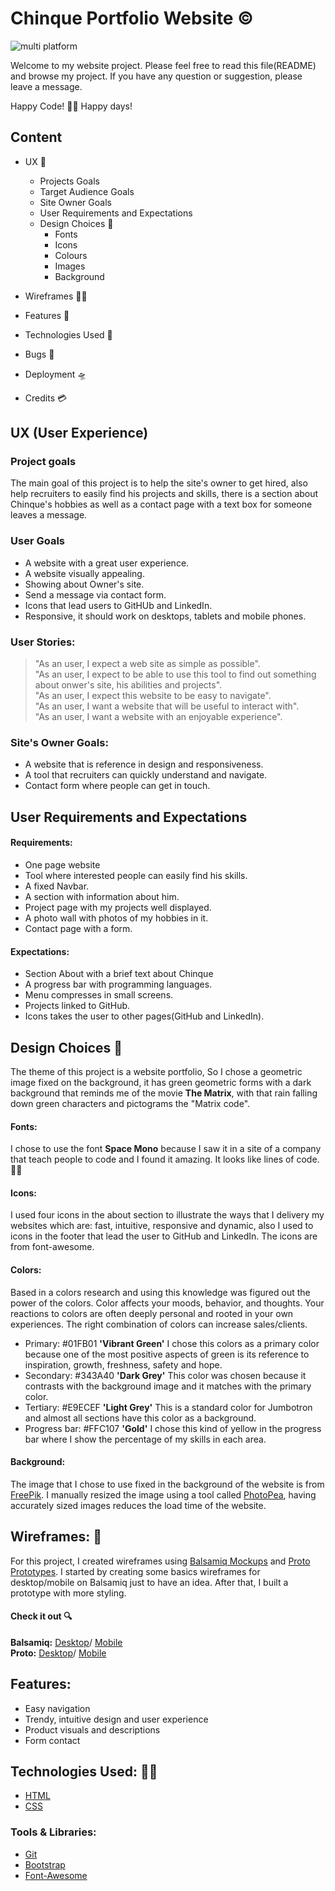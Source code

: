 # Chinque Portfolio Website ©

![multi platform](https://github.com/alychinque/ChinquePortfolioWebsite/blob/master/Wireframes/Resposiveness.png)

Welcome to my website project. Please feel free to read this file(README) and browse my project.
If you have any question or suggestion, please leave a message.  

Happy Code! 👨‍💻 Happy days!

## Content
+ UX 🎯
  - Projects Goals
  - Target Audience Goals
  - Site Owner Goals
  - User Requirements and Expectations 
  - Design Choices 🎨
    * Fonts
    * Icons
    * Colours
    * Images 
    * Background
    
+ Wireframes 👨‍🔧
+ Features 🤖
+ Technologies Used 👀
+ Bugs 🐞
+ Deployment 🛸
+ Credits 💳

## UX (User Experience)
### Project goals
The main goal of this project is to help the site's owner to get hired, also help recruiters to easily find his projects and skills, there is a section about Chinque's hobbies as well as a contact page with a text box for someone leaves a message.

### User Goals
- A website with a great user experience.
- A website visually appealing.
- Showing about Owner's site.
- Send a message via contact form.
- Icons that lead users to GitHUb and LinkedIn.
- Responsive, it should work on desktops, tablets and mobile phones.

### User Stories:
> "As an user, I expect a web site as simple as possible".  
> "As an user, I expect to be able to use this tool to find out something about onwer's site, his abilities and projects".  
> "As an user, I expect this website to be easy to navigate".  
> "As an user, I want a website that will be useful to interact with".  
> "As an user, I want a website with an enjoyable experience".  

### Site's Owner Goals:
- A website that is reference in design and responsiveness.
- A tool that recruiters can quickly understand and navigate.
- Contact form where people can get in touch.

## User Requirements and Expectations
#### Requirements:  
- One page website
- Tool where interested people can easily find his skills.
- A fixed Navbar.
- A section with information about him.
- Project page with my projects well displayed.
- A photo wall with photos of my hobbies in it.
- Contact page with a form.  

#### Expectations:  
- Section About with a brief text about Chinque
- A progress bar with programming languages.
- Menu compresses in small screens.
- Projects linked to GitHub.
- Icons takes the user to other pages(GitHub and LinkedIn).

## Design Choices 🎨
The theme of this project is a website portfolio, So I chose a geometric image fixed on the background, it has green geometric forms with a dark background that reminds me of the movie **The Matrix**, with that rain falling down green characters and pictograms the "Matrix code".

#### Fonts:
I chose to use the font **Space Mono** because I saw it in a site of a company that teach people to code and I found it amazing. It looks like lines of code.👨‍💻

#### Icons:
I used four icons in the about section to illustrate the ways that I delivery my websites which are: fast, intuitive, responsive and dynamic, also I used to icons in the footer that lead the user to GitHub and LinkedIn. The icons are from font-awesome.

#### Colors:
Based in a colors research and using this knowledge was figured out the power of the colors. Color affects your moods, behavior, and thoughts. Your reactions to colors are often deeply personal and rooted in your own experiences. The right combination of colors can increase sales/clients.

- Primary: #01FB01 **'Vibrant Green'** I chose this colors as a primary color because one of the most positive aspects of green is its reference to inspiration, growth, freshness, safety and hope.
- Secondary: #343A40 **'Dark Grey'** This color was chosen because it contrasts with the background image and it matches with the primary color.
- Tertiary: #E9ECEF **'Light Grey'** This is a standard color for Jumbotron and almost all sections have this color as a background.
- Progress bar: #FFC107 **'Gold'** I chose this kind of yellow in the progress bar where I show the percentage of my skills in each area.

#### Background:
The image that I chose to use fixed in the background of the website is from [FreePik](https://www.freepik.com/). I manually resized the image using a tool called [PhotoPea](https://www.photopea.com/), having accurately sized images reduces the load time of the website.

## Wireframes: 🔧
For this project, I created wireframes using [Balsamiq Mockups](https://balsamiq.cloud/) and [Proto Prototypes](https://proto.io/). I started by creating some basics wireframes for desktop/mobile on Balsamiq just to have an idea. After that, I built a prototype with more styling.
#### Check it out 🔍
**Balsamiq:** [Desktop](https://github.com/alychinque/ChinquePortfolioWebsite/blob/master/Wireframes/Desktop%20Wireframe.png)/ [Mobile](https://github.com/alychinque/ChinquePortfolioWebsite/blob/master/Wireframes/Mobile%20Wireframe.png)  
**Proto:** [Desktop](https://github.com/alychinque/ChinquePortfolioWebsite/blob/master/Wireframes/Wireframe%20desktop%20.pdf)/ [Mobile](https://github.com/alychinque/ChinquePortfolioWebsite/blob/master/Wireframes/Wireframe%20Mobile.pdf)  

## Features:
- Easy navigation
- Trendy, intuitive design and user experience
- Product visuals and descriptions
- Form contact  

## Technologies Used: 👨‍💻
* <a href="https://developer.mozilla.org/en-US/docs/Web/HTML">HTML</a>
* <a href="https://developer.mozilla.org/en-US/docs/Web/CSS">CSS</a>  

### Tools & Libraries:

* <a href="https://git-scm.com/">Git</a>
* <a href="https://getbootstrap.com/">Bootstrap</a>
* <a href="https://fontawesome.com/icons?d=gallery">Font-Awesome</a>

